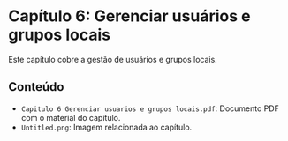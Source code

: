# Capítulo 6: Gerenciar usuários e grupos locais

Este capítulo cobre a gestão de usuários e grupos locais.

## Conteúdo

- `Capitulo 6 Gerenciar usuarios e grupos locais.pdf`: Documento PDF com o material do capítulo.
- `Untitled.png`: Imagem relacionada ao capítulo.

